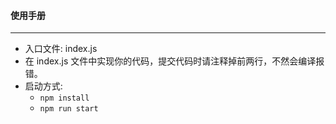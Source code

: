 #### 使用手册

------

- 入口文件: index.js
- 在 index.js 文件中实现你的代码，提交代码时请注释掉前两行，不然会编译报错。
- 启动方式: 
  - `` npm install ``
  - `` npm run start ``
